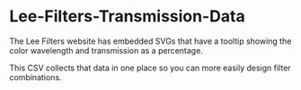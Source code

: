 # Lee-Filters-Transmission-Data

The Lee Filters website has embedded SVGs that have a tooltip showing the color wavelength and transmission as a percentage. 

This CSV collects that data in one place so you can more easily design filter combinations. 

